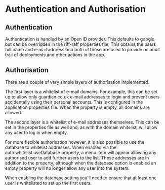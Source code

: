 <!--- next:domains prev:properties -->
Authentication and Authorisation
================================

Authentication
--------------

Authentication is handled by an Open ID provider.  This defaults to google, but can be overridden in the riff-raff
 properties file.  This obtains the users full name and e-mail address and both of these are used to provide an audit
 trail of deployments and other actions in the app.

Authorisation
-------------

There are a couple of very simple layers of authorisation implemented.

The first layer is a whitelist of e-mail domains.  For example, this can be set up to allow only guardian.co.uk e-mail
addresses to login and prevent users accidentally using their personal accounts.  This is configured in the application
properties file.  When the property is empty, all domains are allowed.

The second layer is a whitelist of e-mail addresses themselves.  This can be set in the properties file as well and, as
with the domain whitelist, will allow any user to log in when empty.

For more flexible authorisation however, it is also possible to use the database to whitelist addresses.  When enabled
via the auth.whitelist.useDatabase property, a menu item will appear allowing any authorised user to add
further users to the list.  These addresses are in addition to the property, although when the database option is
enabled an empty property will no longer allow any user into the system.

When enabling the database setting you'll need to ensure that at least one user is whitelisted to set up the first
users.